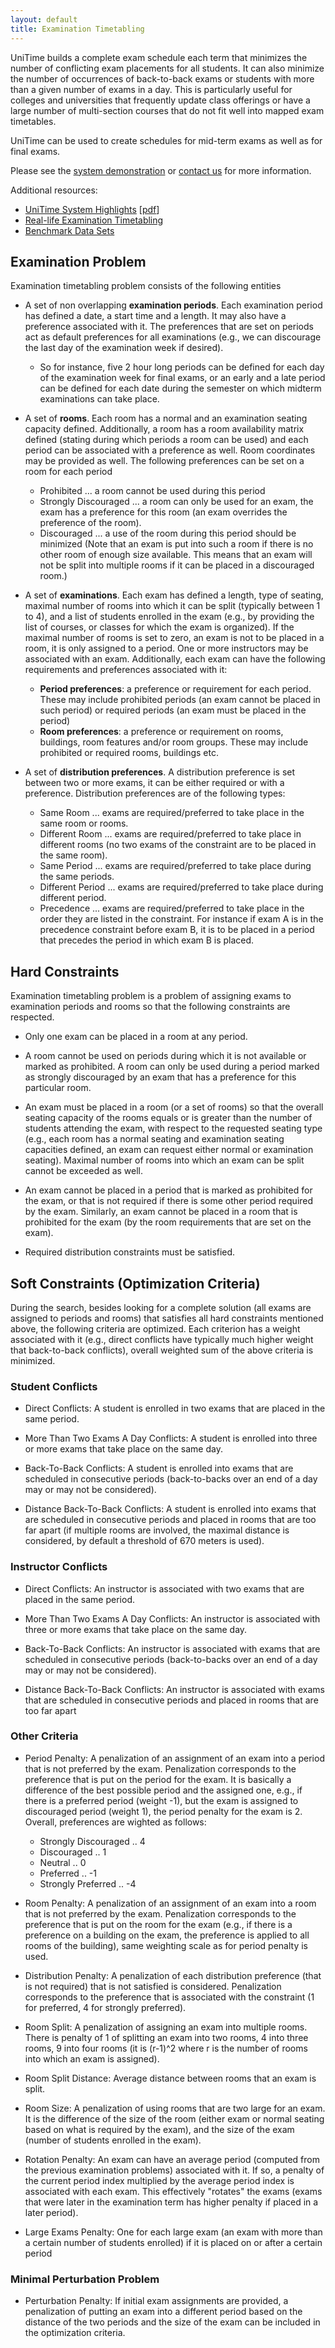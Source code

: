 ```yaml
---
layout: default
title: Examination Timetabling
---
```


UniTime builds a complete exam schedule each term that minimizes the number of conflicting exam placements for all students. It can also minimize the number of occurrences of back-to-back exams or students with more than a given number of exams in a day. This is particularly useful for colleges and universities that frequently update class offerings or have a large number of multi-section courses that do not fit well into mapped exam timetables.

UniTime can be used to create schedules for mid-term exams as well as for final exams.

Please see the [system demonstration](https://demo.unitime.org) or [contact us](mailto:support@unitime.org) for more information.

Additional resources:
* [UniTime System Highlights](https://www.unitime.org/unitime_intro.php) [[pdf](https://www.unitime.org/present/unitime-highlights.pdf)]
* [Real-life Examination Timetabling](https://www.unitime.org/papers/mista13.pdf)
* [Benchmark Data Sets](https://www.unitime.org/exam_datasets.php)

## Examination Problem

Examination timetabling problem consists of the following entities

* A set of non overlapping **examination periods**. Each examination period has defined a date, a start time and a length. It may also have a preference associated with it. The preferences that are set on periods act as default preferences for all examinations (e.g., we can discourage the last day of the examination week if desired).
	* So for instance, five 2 hour long periods can be defined for each day of the examination week for final exams, or an early and a late period can be defined for each date during the semester on which midterm examinations can take place.

* A set of **rooms**. Each room has a normal and an examination seating capacity defined. Additionally, a room has a room availability matrix defined (stating during which periods a room can be used) and each period can be associated with a preference as well. Room coordinates may be provided as well. The following preferences can be set on a room for each period
	* Prohibited ... a room cannot be used during this period
	* Strongly Discouraged ... a room can only be used for an exam, the exam has a preference for this room (an exam overrides the preference of the room).
	* Discouraged ... a use of the room during this period should be minimized (Note that an exam is put into such a room if there is no other room of enough size available. This means that an exam will not be split into multiple rooms if it can be placed in a discouraged room.)

* A set of **examinations**. Each exam has defined a length, type of seating, maximal number of rooms into which it can be split (typically between 1 to 4), and a list of students enrolled in the exam (e.g., by providing the list of courses, or classes for which the exam is organized). If the maximal number of rooms is set to zero, an exam is not to be placed in a room, it is only assigned to a period. One or more instructors may be associated with an exam. Additionally, each exam can have the following requirements and preferences associated with it:
	* **Period preferences**: a preference or requirement for each period. These may include prohibited periods (an exam cannot be placed in such period) or required periods (an exam must be placed in the period)
	* **Room preferences**: a preference or requirement on rooms, buildings, room features and/or room groups. These may include prohibited or required rooms, buildings etc.

* A set of **distribution preferences**. A distribution preference is set between two or more exams, it can be either required or with a preference. Distribution preferences are of the following types:
	* Same Room ... exams are required/preferred to take place in the same room or rooms.
	* Different Room ... exams are required/preferred to take place in different rooms (no two exams of the constraint are to be placed in the same room).
	* Same Period ... exams are required/preferred to take place during the same periods.
	* Different Period ... exams are required/preferred to take place during different period.
	* Precedence ... exams are required/preferred to take place in the order they are listed in the constraint. For instance if exam A is in the precedence constraint before exam B, it is to be placed in a period that precedes the period in which exam B is placed.

## Hard Constraints

Examination timetabling problem is a problem of assigning exams to examination periods and rooms so that the following constraints are respected.

* Only one exam can be placed in a room at any period.

* A room cannot be used on periods during which it is not available or marked as prohibited. A room can only be used during a period marked as strongly discouraged by an exam that has a preference for this particular room.

* An exam must be placed in a room (or a set of rooms) so that the overall seating capacity of the rooms equals or is greater than the number of students attending the exam, with respect to the requested seating type (e.g., each room has a normal seating and examination seating capacities defined, an exam can request either normal or examination seating). Maximal number of rooms into which an exam can be split cannot be exceeded as well.

* An exam cannot be placed in a period that is marked as prohibited for the exam, or that is not required if there is some other period required by the exam. Similarly, an exam cannot be placed in a room that is prohibited for the exam (by the room requirements that are set on the exam).

* Required distribution constraints must be satisfied.

## Soft Constraints (Optimization Criteria)

During the search, besides looking for a complete solution (all exams are assigned to periods and rooms) that satisfies all hard constraints mentioned above, the following criteria are optimized. Each criterion has a weight associated with it (e.g., direct conflicts have typically much higher weight that back-to-back conflicts), overall weighted sum of the above criteria is minimized.

### Student Conflicts

* Direct Conflicts: A student is enrolled in two exams that are placed in the same period.

* More Than Two Exams A Day Conflicts: A student is enrolled into three or more exams that take place on the same day.

* Back-To-Back Conflicts: A student is enrolled into exams that are scheduled in consecutive periods (back-to-backs over an end of a day may or may not be considered).

* Distance Back-To-Back Conflicts: A student is enrolled into exams that are scheduled in consecutive periods and placed in rooms that are too far apart (if multiple rooms are involved, the maximal distance is considered, by default a threshold of 670 meters is used).

### Instructor Conflicts

* Direct Conflicts: An instructor is associated with two exams that are placed in the same period.

* More Than Two Exams A Day Conflicts: An instructor is associated with three or more exams that take place on the same day.

* Back-To-Back Conflicts: An instructor is associated with exams that are scheduled in consecutive periods (back-to-backs over an end of a day may or may not be considered).

* Distance Back-To-Back Conflicts: An instructor is associated with exams that are scheduled in consecutive periods and placed in rooms that are too far apart

### Other Criteria

* Period Penalty: A penalization of an assignment of an exam into a period that is not preferred by the exam. Penalization corresponds to the preference that is put on the period for the exam. It is basically a difference of the best possible period and the assigned one, e.g., if there is a preferred period (weight -1), but the exam is assigned to discouraged period (weight 1), the period penalty for the exam is 2. Overall, preferences are wighted as follows:
	* Strongly Discouraged .. 4
	* Discouraged .. 1
	* Neutral .. 0
	* Preferred .. -1
	* Strongly Preferred .. -4

* Room Penalty: A penalization of an assignment of an exam into a room that is not preferred by the exam. Penalization corresponds to the preference that is put on the room for the exam (e.g., if there is a preference on a building on the exam, the preference is applied to all rooms of the building), same weighting scale as for period penalty is used.

* Distribution Penalty: A penalization of each distribution preference (that is not required) that is not satisfied is considered. Penalization corresponds to the preference that is associated with the constraint (1 for preferred, 4 for strongly preferred).

* Room Split: A penalization of assigning an exam into multiple rooms. There is penalty of 1 of splitting an exam into two rooms, 4 into three rooms, 9 into four rooms (it is (r-1)^2 where r is the number of rooms into which an exam is assigned).

* Room Split Distance: Average distance between rooms that an exam is split.

* Room Size: A penalization of using rooms that are two large for an exam. It is the difference of the size of the room (either exam or normal seating based on what is required by the exam), and the size of the exam (number of students enrolled in the exam).

* Rotation Penalty: An exam can have an average period (computed from the previous examination problems) associated with it. If so, a penalty of the current period index multiplied by the average period index is associated with each exam. This effectively "rotates" the exams (exams that were later in the examination term has higher penalty if placed in a later period).

* Large Exams Penalty: One for each large exam (an exam with more than a certain number of students enrolled) if it is placed on or after a certain period

### Minimal Perturbation Problem

* Perturbation Penalty: If initial exam assignments are provided, a penalization of putting an exam into a different period based on the distance of the two periods and the size of the exam can be included in the optimization criteria.
